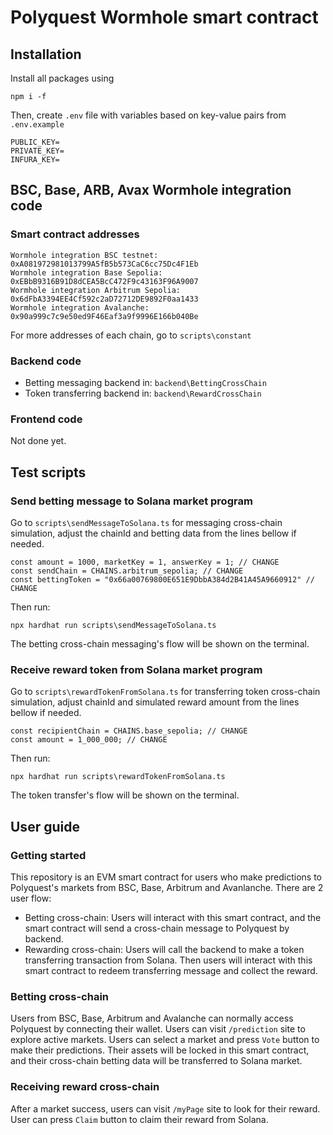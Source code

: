 # Polyquest Wormhole smart contract

## Installation
Install all packages using
```
npm i -f
```
Then, create `.env` file with variables based on key-value pairs from `.env.example`
```
PUBLIC_KEY=
PRIVATE_KEY=
INFURA_KEY=
```

## BSC, Base, ARB, Avax Wormhole integration code

### Smart contract addresses
```
Wormhole integration BSC testnet: 0xA081972981013799A5fB5b573CaC6cc75Dc4F1Eb
Wormhole integration Base Sepolia: 0xEBbB9316B91D8dCEA5BcC472F9c43163F96A9007
Wormhole integration Arbitrum Sepolia: 0x6dFbA3394EE4Cf592c2aD72712DE9892F0aa1433
Wormhole integration Avalanche: 0x90a999c7c9e50ed9F46Eaf3a9f9996E166b040Be
```
For more addresses of each chain, go to `scripts\constant`

### Backend code
- Betting messaging backend in: `backend\BettingCrossChain`
- Token transferring backend in: `backend\RewardCrossChain`

### Frontend code
Not done yet.

## Test scripts

### Send betting message to Solana market program
Go to `scripts\sendMessageToSolana.ts` for messaging cross-chain simulation, adjust the chainId and betting data from the lines bellow if needed.
```
const amount = 1000, marketKey = 1, answerKey = 1; // CHANGE
const sendChain = CHAINS.arbitrum_sepolia; // CHANGE
const bettingToken = "0x66a00769800E651E9DbbA384d2B41A45A9660912" // CHANGE
```
Then run:
```
npx hardhat run scripts\sendMessageToSolana.ts
```
The betting cross-chain messaging's flow will be shown on the terminal.

### Receive reward token from Solana market program
Go to `scripts\rewardTokenFromSolana.ts` for transferring token cross-chain simulation, adjust chainId and simulated reward amount from the lines bellow if needed.
```
const recipientChain = CHAINS.base_sepolia; // CHANGE
const amount = 1_000_000; // CHANGE
```
Then run:
```
npx hardhat run scripts\rewardTokenFromSolana.ts
```
The token transfer's flow will be shown on the terminal.

## User guide

### Getting started
This repository is an EVM smart contract for users who make predictions to Polyquest's markets from BSC, Base, Arbitrum and Avanlanche. There are 2 user flow:
- Betting cross-chain: Users will interact with this smart contract, and the smart contract will send a cross-chain message to Polyquest by backend.
- Rewarding cross-chain: Users will call the backend to make a token transferring transaction from Solana. Then users will interact with this smart contract to redeem transferring message and collect the reward.

### Betting cross-chain
Users from BSC, Base, Arbitrum and Avalanche can normally access Polyquest by connecting their wallet.
Users can visit `/prediction` site to explore active markets.
Users can select a market and press `Vote` button to make their predictions. Their assets will be locked in this smart contract, and their cross-chain betting data will be transferred to Solana market.
### Receiving reward cross-chain
After a market success, users can visit `/myPage` site to look for their reward.
User can press `Claim` button to claim their reward from Solana.